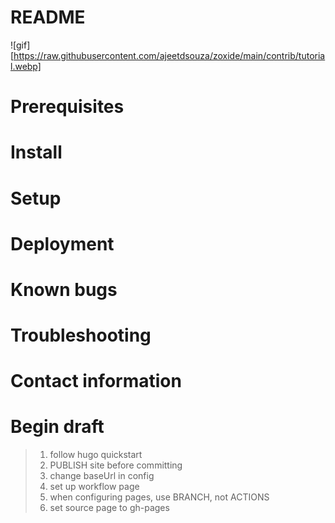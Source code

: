 # README

![gif][https://raw.githubusercontent.com/ajeetdsouza/zoxide/main/contrib/tutorial.webp]

# Prerequisites

# Install

# Setup

# Deployment

# Known bugs

# Troubleshooting

# Contact information

# Begin draft
> 1. follow hugo quickstart
> 2. PUBLISH site before committing
> 3. change baseUrl in config
> 4. set up workflow page
> 5. when configuring pages, use BRANCH, not ACTIONS
> 6. set source page to gh-pages
